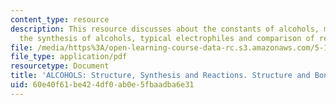 ```yaml
---
content_type: resource
description: This resource discusses about the constants of alcohols, methods for
  the synthesis of alcohols, typical electrophiles and comparison of reducing agents.
file: /media/https%3A/open-learning-course-data-rc.s3.amazonaws.com/5-12-organic-chemistry-i-spring-2003/60e40f61be424df0ab0e5fbaadba6e31_12.pdf
file_type: application/pdf
resourcetype: Document
title: 'ALCOHOLS: Structure, Synthesis and Reactions. Structure and Bonding'
uid: 60e40f61-be42-4df0-ab0e-5fbaadba6e31
---
```

